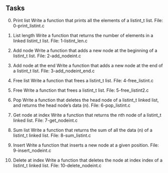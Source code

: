 ## Tasks
0. Print list
Write a function that prints all the elements of a listint_t list.
File: 0-print_listint.c
  
1. List length
Write a function that returns the number of elements in a linked listint_t list.
File: 1-listint_len.c
  
2. Add node
Write a function that adds a new node at the beginning of a listint_t list.
File: 2-add_nodeint.c
  
3. Add node at the end
Write a function that adds a new node at the end of a listint_t list.
File: 3-add_nodeint_end.c
  
4. Free list
Write a function that frees a listint_t list.
File: 4-free_listint.c
  
5. Free
Write a function that frees a listint_t list.
File: 5-free_listint2.c
	  
6. Pop
Write a function that deletes the head node of a listint_t linked list, and returns the head node’s data (n).
File: 6-pop_listint.c
	  
7. Get node at index
Write a function that returns the nth node of a listint_t linked list.
File: 7-get_nodeint.c
  
8. Sum list
Write a function that returns the sum of all the data (n) of a listint_t linked list.
File: 8-sum_listint.c
  
9. Insert
Write a function that inserts a new node at a given position.
File: 9-insert_nodeint.c
  
10. Delete at index
Write a function that deletes the node at index index of a listint_t linked list.
File: 10-delete_nodeint.c


